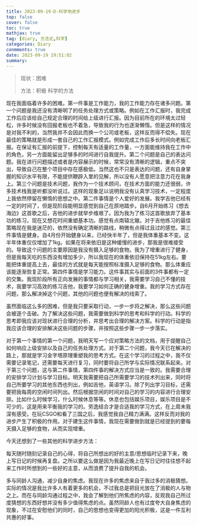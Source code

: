 ```yaml
---
title: 2023-09-19-D-科学地进步
top: false
cover: false
toc: true
mathjax: true
tag: [diary, 方法论,科学]
categories: Diary
conmments: true
date: 2023-09-19 19:51:02
summary: 
---
```


> 现状：困难
>
> 方法：积极 科学的方法

现在我面临着许多的困难。第一件事是工作能力，我的工作能力存在诸多问题。第一个问题是我还没有清晰明了的任务处理方式或策略。例如在工作汇报时，我完成工作后应该给自己规定合理的时间给上级进行汇报。因为目前所在的环境太过轻松，许多时候没有回报老板也不着急，导致我的行为也逐渐懒惰。但是这样的情况是对我不利的，当然我并不会因此而换一个公司或老板，这样反而得不偿失。现在最佳的策略就是形成一套自己的工作汇报模式。例如完成工作后多长时间向老板汇报。在保证有汇报的前提下，控制每天有适量的工作量，一方面能维持我在工作中的角色，另一方面能留出足够多的时间进行自我提升。第二个问题是自己的表达问题。我在进行问题描述或者是内容展示的时候，常常没有清晰的逻辑，重点不突出，导致自己在整个项目中存在感极低。当然这也不只是表达的问题，还有自身掌握的知识水平有限，不能提供鞭辟入里的见解，所以没有人愿意把注意力花在我身上。第三个问题是技术问题，我作为一个技术顾问，在技术方面的能力还很弱，许多技术栈我是听都没听说过。这样的现象足以说明我没有认真学习技术，一定程度上我依然停留在懒惰的思想之中。第二件事情是个人爱好的发展。我学吉他已经有一定的时间了，但是现阶段能明显感觉到自己在原地踏步。自6月开始练习《想去海边》这首歌之后，吉他的进步就举步维艰了。因为我为了练习这首歌放弃了基本功的练习，现在又想花时间重塑基本功。感觉有点南辕北辙。对于吉他练习的最佳策略现在我是迷茫的，依然没有确定清晰的路线，稍微有点得过且过的感觉。第三件事情是健身。自4月份开始健身以来，已经快半年了，但是我体重基本不变。这半年体重仅仅增加了1kg。如果在将来依旧是这种缓慢的进步，那我是很难接受的。导致这个问题的主要原因是我没有摄入足够的食物。我为了增重进行了健身，但是我每天吃的东西没有增加多少，所以我现在的体重依旧保持在51kg左右。要能把体重提高上去，最佳的方式就是每天能按照标准摄入足够的食物。那么体重应该能逐渐恢复正常。第四件事情是学习能力。这件事其实与前面的3件事都有一定的交集。我现阶段所有正向发展的事情都与学习相关，我需要学习自己不懂的技术，我要学习高效的练习吉他，我要学习如何正确的健身增重。我的学习方式存在问题，那么解决掉这个问题，其他的问题也便有解决的线索了。

虽然面临这么多的困难，但是我只要采取行动，一步一步将之解决，那么这些问题会被逐个击破。为了解决这些问题，我需要做到科学的思考和科学的行动。科学的思考即我应该对现状进行合理的分析，并思考出合理的解决方案。科学的行动是指我应该合理的安排解决这些问题的步骤，并按照这些步骤一步一步落实。

对于第一个事情的第一个问题，我明天写一个应对策略方法的文档，用于提醒自己如何响应上级安排以及自己的任务处理方式。对于第二个问题，我今天已在解决的路上，那就是学习金字塔原理重塑我的思考方式。在这个学习的过程之中，我不仅需要记录笔记，还需要每天进行复习，同时要将自己所学与实际情况联系起来。对于第三个问题，这与第二件事情，第四件事的解决方式应当是一致的。我需要合理的安排学习计划与学习目标。明天我需要把自己所需要学习的技术列出来，同时将自己所要学习的其他东西也列出，例如吉他，英语学习。除了列出学习目标，还需要把我每周的空闲时间列出。然后根据空闲的时间对自己的学习的内容进行合理安排。比如什么时候学习，什么时候休息等等。休息也包括娱乐项目，娱乐项目是不可少的，这是用来平衡我的学习的。劳逸结合才是合适我的学习方式，在上周末我深有感受。在玩CSGO和看了三国之后，我感觉我自己精力满满。这样反而对我的进步产生了积极的作用。对于建生这件事情，我现在需要做到就是已经提到的要每天摄入足够的食物，从而实现增重。

今天还想到了一些其他的科学进步方法：

每天随时随刻记录自己的心得，将自己所想出的好的主意/思想临时记录下来，晚上写日记的时候再复盘。之所以要这么做是因为我最近晚上在写日记时往往想不起来工作时所想到的一些好的主意，从而浪费了提升自我的机会。

多与同龄人沟通，减少自身的焦虑。我现在许多的焦虑来自于我过多的消极猜想。实际的情况是我比许多人有着更多的机会，不过我总是把目光放在了消极的人与物之上。而在与同龄沟通过程之中，我会了解到他们所焦虑的内容，反观我自己所过度猜想的东西好想并没有多少值得焦虑的点。虽然同龄人也有过度夸大自身焦虑的现象，不过在安慰他们的同时，自己的思想也变得更加的阳光积极，这是一件互利共惠的好事。



